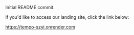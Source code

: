 Initial README commit.

If you'd like to access our landing site, click the link below:

https://tempo-szyi.onrender.com

